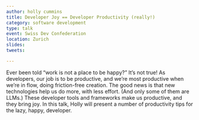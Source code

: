 ```yaml
---
author: holly cummins
title: Developer Joy == Developer Productivity (really!)
category: software development
type: talk
event: Swiss Dev Confederation
location: Zurich
slides:
tweets:

---
```

Ever been told “work is not a place to be happy?” It’s not true! As developers, our job is to be productive, and we’re most productive when we’re in flow, doing friction-free creation. The good news is that new technologies help us do more, with less effort. (And only some of them are LLMs.) These developer tools and frameworks make us productive, and they bring joy. In this talk, Holly will present a number of productivity tips for the lazy, happy, developer. 

